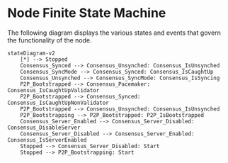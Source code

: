 # Node Finite State Machine

The following diagram displays the various states and events that govern the functionality of the node.

```mermaid
stateDiagram-v2
    [*] --> Stopped
    Consensus_Synced --> Consensus_Unsynched: Consensus_IsUnsynched
    Consensus_SyncMode --> Consensus_Synced: Consensus_IsCaughtUp
    Consensus_Unsynched --> Consensus_SyncMode: Consensus_IsSyncing
    P2P_Bootstrapped --> Consensus_Pacemaker: Consensus_IsCaughtUpValidator
    P2P_Bootstrapped --> Consensus_Synced: Consensus_IsCaughtUpNonValidator
    P2P_Bootstrapped --> Consensus_Unsynched: Consensus_IsUnsynched
    P2P_Bootstrapping --> P2P_Bootstrapped: P2P_IsBootstrapped
    Consensus_Server_Enabled --> Consensus_Server_Disabled: Consensus_DisableServer
    Consensus_Server_Disabled --> Consensus_Server_Enabled: Consensus_IsServerEnabled
    Stopped --> Consensus_Server_Disabled: Start
    Stopped --> P2P_Bootstrapping: Start
```